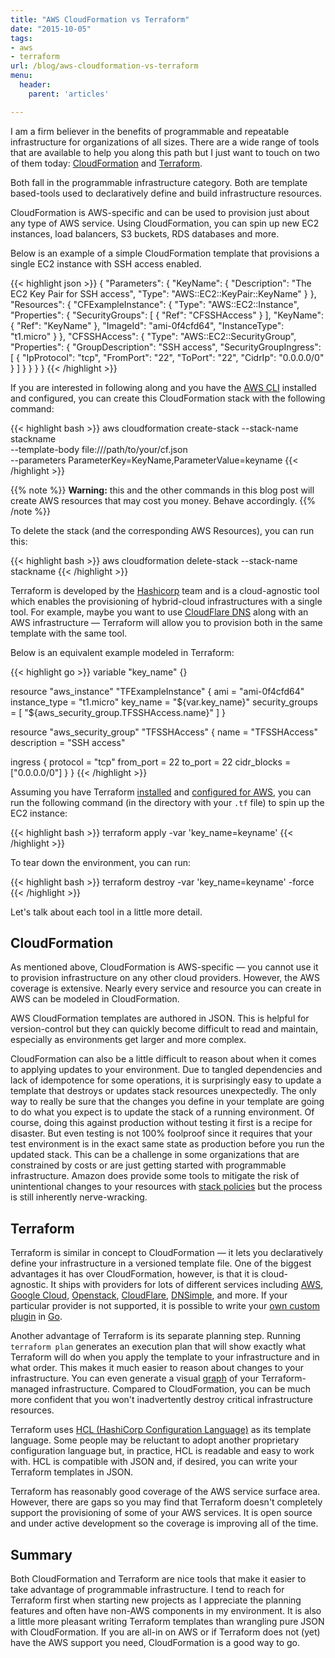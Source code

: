 ```yaml
---
title: "AWS CloudFormation vs Terraform"
date: "2015-10-05"
tags:
- aws
- terraform
url: /blog/aws-cloudformation-vs-terraform
menu:
  header:
    parent: 'articles'

---
```


I am a firm believer in the benefits of programmable and repeatable infrastructure for organizations of all sizes. There are a wide range of tools that are available to help you along this path but I just want to touch on two of them today: [CloudFormation](https://aws.amazon.com/cloudformation/) and [Terraform](https://terraform.io).

Both fall in the programmable infrastructure category. Both are template based-tools used to declaratively define and build infrastructure resources.

CloudFormation is AWS-specific and can be used to provision just about any type of AWS service. Using CloudFormation, you can spin up new EC2 instances, load balancers, S3 buckets, RDS databases and more.

Below is an example of a simple CloudFormation template that provisions a single EC2 instance with SSH access enabled.

{{< highlight json >}}
{
  "Parameters": {
    "KeyName": {
      "Description": "The EC2 Key Pair for SSH access",
      "Type": "AWS::EC2::KeyPair::KeyName"
    }
  },
  "Resources": {
    "CFExampleInstance": {
      "Type": "AWS::EC2::Instance",
      "Properties": {
        "SecurityGroups": [ { "Ref": "CFSSHAccess" } ],
        "KeyName": { "Ref": "KeyName" },
        "ImageId": "ami-0f4cfd64",
        "InstanceType": "t1.micro"
      }
    },
    "CFSSHAccess": {
      "Type": "AWS::EC2::SecurityGroup",
      "Properties": {
        "GroupDescription": "SSH access",
        "SecurityGroupIngress": [ {
          "IpProtocol": "tcp",
          "FromPort": "22",
          "ToPort": "22",
          "CidrIp": "0.0.0.0/0"
        } ]
      }
    }
  }
}
{{< /highlight >}}

If you are interested in following along and you have the [AWS CLI](https://aws.amazon.com/cli/) installed and configured, you can create this CloudFormation stack with the following command:

{{< highlight bash >}}
aws cloudformation create-stack --stack-name stackname \
  --template-body file:///path/to/your/cf.json \
  --parameters ParameterKey=KeyName,ParameterValue=keyname
{{< /highlight >}}

{{% note %}}
**Warning:** this and the other commands in this blog post will create AWS resources that may cost you money. Behave accordingly.
{{% /note %}}

To delete the stack (and the corresponding AWS Resources), you can run this:

{{< highlight bash >}}
aws cloudformation delete-stack --stack-name stackname
{{< /highlight >}}

Terraform is developed by the [Hashicorp](https://www.hashicorp.com) team and is a cloud-agnostic tool which enables the provisioning of hybrid-cloud infrastructures with a single tool. For example, maybe you want to use [CloudFlare DNS](https://www.cloudflare.com/dns) along with an AWS infrastructure &mdash; Terraform will allow you to provision both in the same template with the same tool.

Below is an equivalent example modeled in Terraform:

{{< highlight go >}}
variable "key_name" {}

resource "aws_instance" "TFExampleInstance" {
  ami = "ami-0f4cfd64"
  instance_type = "t1.micro"
  key_name = "${var.key_name}"
  security_groups = [ "${aws_security_group.TFSSHAccess.name}" ]
}

resource "aws_security_group" "TFSSHAccess" {
  name = "TFSSHAccess"
  description = "SSH access"

  ingress {
    protocol = "tcp"
    from_port = 22
    to_port = 22
    cidr_blocks = ["0.0.0.0/0"]
  }
}
{{< /highlight >}}

Assuming you have Terraform [installed](https://terraform.io/intro/getting-started/install.html) and [configured for AWS](https://terraform.io/docs/providers/aws/index.html), you can run the following command (in the directory with your `.tf` file) to spin up the EC2 instance:

{{< highlight bash >}}
terraform apply -var 'key_name=keyname'
{{< /highlight >}}

To tear down the environment, you can run:

{{< highlight bash >}}
terraform destroy -var 'key_name=keyname' -force
{{< /highlight >}}

Let's talk about each tool in a little more detail.

## CloudFormation

As mentioned above, CloudFormation is AWS-specific &mdash; you cannot use it to provision infrastructure on any other cloud providers. However, the AWS coverage is extensive. Nearly every service and resource you can create in AWS can be modeled in CloudFormation.

AWS CloudFormation templates are authored in JSON. This is helpful for version-control but they can quickly become difficult to read and maintain, especially as environments get larger and more complex. 

CloudFormation can also be a little difficult to reason about when it comes to applying updates to your environment. Due to tangled dependencies and lack of idempotence for some operations, it is surprisingly easy to update a template that destroys or updates stack resources unexpectedly. The only way to really be sure that the changes you define in your template are going to do what you expect is to update the stack of a running environment. Of course, doing this against production without testing it first is a recipe for disaster. But even testing is not 100% foolproof since it requires that your test environment is in the exact same state as production before you run the updated stack. This can be a challenge in some organizations that are constrained by costs or are just getting started with programmable infrastructure. Amazon does provide some tools to mitigate the risk of unintentional changes to your resources with [stack policies](http://docs.aws.amazon.com/AWSCloudFormation/latest/UserGuide/protect-stack-resources.html) but the process is still inherently nerve-wracking.

## Terraform 

Terraform is similar in concept to CloudFormation &mdash; it lets you declaratively define your infrastructure in a versioned template file. One of the biggest advantages it has over CloudFormation, however, is that it is cloud-agnostic. It ships with providers for lots of different services including [AWS](https://terraform.io/docs/providers/aws/index.html), [Google Cloud](https://terraform.io/docs/providers/google/index.html), [Openstack](https://terraform.io/docs/providers/openstack/index.html), [CloudFlare](https://terraform.io/docs/providers/cloudflare/index.html), [DNSimple](https://terraform.io/docs/providers/dnsimple/index.html), and more. If your particular provider is not supported, it is possible to write your [own custom plugin](https://terraform.io/docs/plugins/index.html) in [Go](https://golang.org).

Another advantage of Terraform is its separate planning step. Running `terraform plan` generates an execution plan that will show exactly what Terraform will do when you apply the template to your infrastructure and in what order. This makes it much easier to reason about changes to your infrastructure. You can even generate a visual [graph](https://terraform.io/docs/commands/graph.html) of your Terraform-managed infrastructure. Compared to CloudFormation, you can be much more confident that you won't inadvertently destroy critical infrastructure resources. 

Terraform uses [HCL (HashiCorp Configuration Language)](https://github.com/hashicorp/hcl) as its template language. Some people may be reluctant to adopt another proprietary configuration language but, in practice, HCL is readable and easy to work with. HCL is compatible with JSON and, if desired, you can write your Terraform templates in JSON.

Terraform has reasonably good coverage of the AWS service surface area. However, there are gaps so you may find that Terraform doesn't completely support the provisioning of some of your AWS services. It is open source and under active development so the coverage is improving all of the time.

## Summary

Both CloudFormation and Terraform are nice tools that make it easier to take advantage of programmable infrastructure. I tend to reach for Terraform first when starting new projects as I appreciate the planning features and often have non-AWS components in my environment. It is also a little more pleasant writing Terraform templates than wrangling pure JSON with CloudFormation. If you are all-in on AWS or if Terraform does not (yet) have the AWS support you need, CloudFormation is a good way to go.
